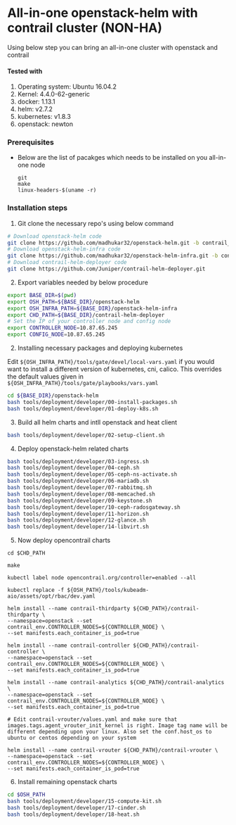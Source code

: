 # All-in-one openstack-helm with contrail cluster (NON-HA)

Using below step you can bring an all-in-one cluster with openstack and contrail

#### Tested with

1. Operating system: Ubuntu 16.04.2
2. Kernel: 4.4.0-62-generic
3. docker: 1.13.1
4. helm: v2.7.2
5. kubernetes: v1.8.3
6. openstack: newton

### Prerequisites

* Below are the list of pacakges which needs to be installed on you all-in-one node
  ```notes
  git
  make
  linux-headers-$(uname -r)
  ```

### Installation steps

1. Git clone the necessary repo's using below command
  ```bash
  # Download openstack-helm code
  git clone https://github.com/madhukar32/openstack-helm.git -b contrail_5_0
  # Download openstack-helm-infra code
  git clone https://github.com/madhukar32/openstack-helm-infra.git -b contrail_5_0
  # Download contrail-helm-deployer code
  git clone https://github.com/Juniper/contrail-helm-deployer.git
  ```

2. Export variables needed by below procedure

  ```bash
  export BASE_DIR=$(pwd)
  export OSH_PATH=${BASE_DIR}/openstack-helm
  export OSH_INFRA_PATH=${BASE_DIR}/openstack-helm-infra
  export CHD_PATH=${BASE_DIR}/contrail-helm-deployer
  # Set the IP of your controller node and config node
  export CONTROLLER_NODE=10.87.65.245
  export CONFIG_NODE=10.87.65.245
  ```

2. Installing necessary packages and deploying kubernetes

  Edit `${OSH_INFRA_PATH}/tools/gate/devel/local-vars.yaml` if you would want to install a different version of kubernetes, cni, calico. This overrides the default values given in `${OSH_INFRA_PATH}/tools/gate/playbooks/vars.yaml`

  ```bash
  cd ${BASE_DIR}/openstack-helm
  bash tools/deployment/developer/00-install-packages.sh
  bash tools/deployment/developer/01-deploy-k8s.sh
  ```

3. Build all helm charts and intll openstack and heat client

  ```bash
  bash tools/deployment/developer/02-setup-client.sh
  ```

4. Deploy openstack-helm related charts

  ```bash
  bash tools/deployment/developer/03-ingress.sh
  bash tools/deployment/developer/04-ceph.sh
  bash tools/deployment/developer/05-ceph-ns-activate.sh
  bash tools/deployment/developer/06-mariadb.sh
  bash tools/deployment/developer/07-rabbitmq.sh
  bash tools/deployment/developer/08-memcached.sh
  bash tools/deployment/developer/09-keystone.sh
  bash tools/deployment/developer/10-ceph-radosgateway.sh
  bash tools/deployment/developer/11-horizon.sh
  bash tools/deployment/developer/12-glance.sh
  bash tools/deployment/developer/14-libvirt.sh
  ```

5. Now deploy opencontrail charts

  ```
  cd $CHD_PATH

  make

  kubectl label node opencontrail.org/controller=enabled --all

  kubectl replace -f ${OSH_PATH}/tools/kubeadm-aio/assets/opt/rbac/dev.yaml

  helm install --name contrail-thirdparty ${CHD_PATH}/contrail-thirdparty \
  --namespace=openstack --set contrail_env.CONTROLLER_NODES=${CONTROLLER_NODE} \
  --set manifests.each_container_is_pod=true

  helm install --name contrail-controller ${CHD_PATH}/contrail-controller \
  --namespace=openstack --set contrail_env.CONTROLLER_NODES=${CONTROLLER_NODE} \
  --set manifests.each_container_is_pod=true

  helm install --name contrail-analytics ${CHD_PATH}/contrail-analytics \
  --namespace=openstack --set contrail_env.CONTROLLER_NODES=${CONTROLLER_NODE} \
  --set manifests.each_container_is_pod=true

  # Edit contrail-vrouter/values.yaml and make sure that images.tags.agent_vrouter_init_kernel is right. Image tag name will be different depending upon your linux. Also set the conf.host_os to ubuntu or centos depending on your system

  helm install --name contrail-vrouter ${CHD_PATH}/contrail-vrouter \
  --namespace=openstack --set contrail_env.CONTROLLER_NODES=${CONTROLLER_NODE} \
  --set manifests.each_container_is_pod=true

  ```

6. Install remaining openstack charts

  ```bash
  cd $OSH_PATH
  bash tools/deployment/developer/15-compute-kit.sh
  bash tools/deployment/developer/17-cinder.sh
  bash tools/deployment/developer/18-heat.sh
  ```
